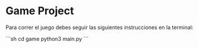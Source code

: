# Game Project

Para correr el juego debes seguir las siguientes instrucciones en la terminal:

´´´sh
cd game
python3 main.py
´´´